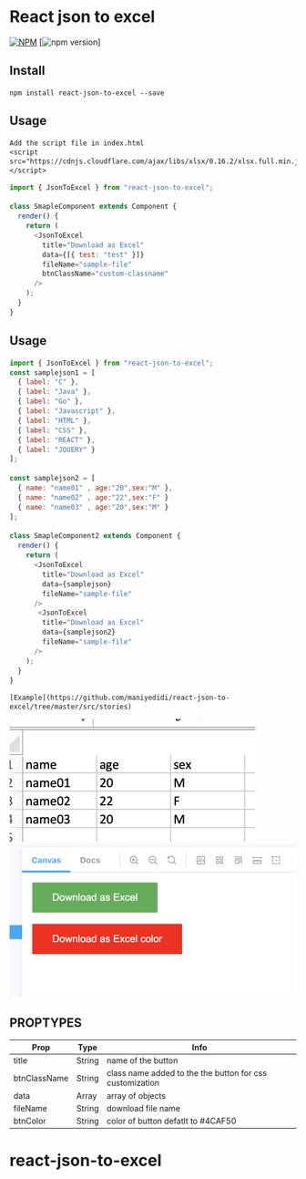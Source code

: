 # React json to excel

[![NPM](https://nodei.co/npm/react-json-to-excel.png?downloads=true&downloadRank=true&stars=true)](https://nodei.co/npm/react-json-to-excel/)
[![npm version](https://badge.fury.io/js/react-json-to-excel.svg)]

## Install

```
npm install react-json-to-excel --save

```

## Usage
```
Add the script file in index.html
<script src="https://cdnjs.cloudflare.com/ajax/libs/xlsx/0.16.2/xlsx.full.min.js"></script>

```

```js
import { JsonToExcel } from "react-json-to-excel";

class SmapleComponent extends Component {
  render() {
    return (
      <JsonToExcel
        title="Download as Excel"
        data={[{ test: "test" }]}
        fileName="sample-file"
        btnClassName="custom-classname"
      />
    );
  }
}
```

## Usage

```js
import { JsonToExcel } from "react-json-to-excel";
const samplejson1 = [
  { label: "C" },
  { label: "Java" },
  { label: "Go" },
  { label: "Javascript" },
  { label: "HTML" },
  { label: "CSS" },
  { label: "REACT" },
  { label: "JQUERY" }
];

const samplejson2 = [
  { name: "name01" , age:"20",sex:"M" },
  { name: "name02" , age:"22",sex:"F" }
  { name: "name03" , age:"20",sex:"M" }
];

class SmapleComponent2 extends Component {
  render() {
    return (
      <JsonToExcel
        title="Download as Excel"
        data={samplejson}
        fileName="sample-file"
      />
       <JsonToExcel
        title="Download as Excel"
        data={samplejson2}
        fileName="sample-file"
      />
    );
  }
}
```
````
[Example](https://github.com/maniyedidi/react-json-to-excel/tree/master/src/stories)
````


![Screenshot](excel.png)
![Screenshot](sample.png)

## PROPTYPES

| Prop         | Type   | Info                                                     |
| ------------ | ------ | -------------------------------------------------------- |
| title        | String | name of the button                                       |
| btnClassName | String | class name added to the the button for css customization |
| data         | Array  | array of objects                                         |
| fileName     | String | download file name                                       |
| btnColor     | String | color of button defatlt to #4CAF50                       |

# react-json-to-excel
